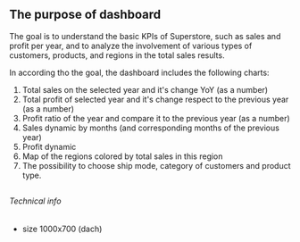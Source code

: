 ## The purpose of dashboard

The goal is to understand the basic KPIs of Superstore, such as sales and profit per year, and to analyze the involvement of various types of customers, products, and regions in the total sales results.

In according tho the goal, the dashboard includes the following charts:

1. Total sales on the selected year and it's change YoY (as a number)
2. Total profit of selected year and it's change respect to the previous year (as a number)
3. Profit ratio of the year and compare it to the previous year (as a number)
4. Sales dynamic by months (and corresponding months of the previous year)
5. Profit dynamic
6. Map of the regions colored by total sales in this region
7. The possibility to choose ship mode, category of customers and product type.

## 

###### Technical info

- size 1000x700 (dach)


